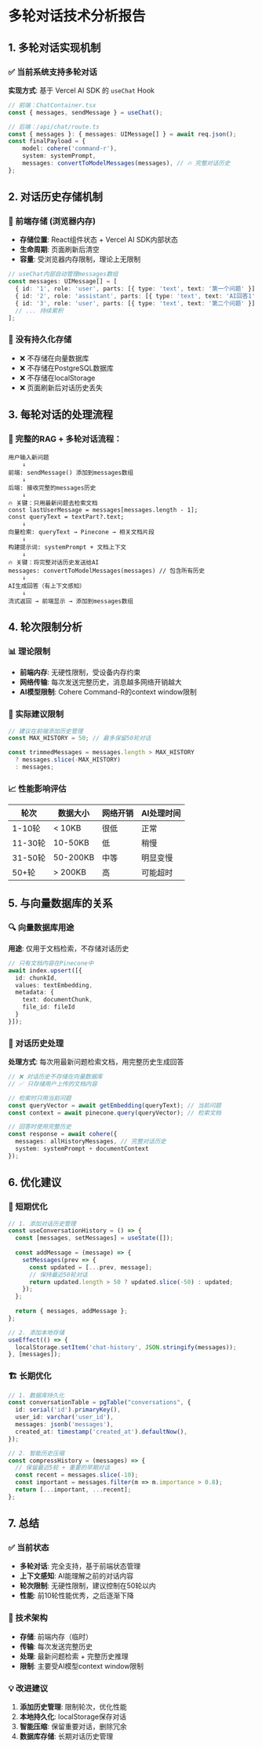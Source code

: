 # 多轮对话技术分析报告

## 1. 多轮对话实现机制

### ✅ 当前系统支持多轮对话
**实现方式**: 基于 Vercel AI SDK 的 `useChat` Hook

```typescript
// 前端：ChatContainer.tsx
const { messages, sendMessage } = useChat();

// 后端：/api/chat/route.ts
const { messages }: { messages: UIMessage[] } = await req.json();
const finalPayload = {
    model: cohere('command-r'),
    system: systemPrompt,
    messages: convertToModelMessages(messages), // 🔥 完整对话历史
};
```

## 2. 对话历史存储机制

### 📱 前端存储 (浏览器内存)
- **存储位置**: React组件状态 + Vercel AI SDK内部状态
- **生命周期**: 页面刷新后清空
- **容量**: 受浏览器内存限制，理论上无限制

```typescript
// useChat内部自动管理messages数组
const messages: UIMessage[] = [
  { id: '1', role: 'user', parts: [{ type: 'text', text: '第一个问题' }] },
  { id: '2', role: 'assistant', parts: [{ type: 'text', text: 'AI回答1' }] },
  { id: '3', role: 'user', parts: [{ type: 'text', text: '第二个问题' }] },
  // ... 持续累积
];
```

### 🚫 **没有持久化存储**
- ❌ 不存储在向量数据库
- ❌ 不存储在PostgreSQL数据库
- ❌ 不存储在localStorage
- ❌ 页面刷新后对话历史丢失

## 3. 每轮对话的处理流程

### 🔄 完整的RAG + 多轮对话流程：

```
用户输入新问题
    ↓
前端: sendMessage() 添加到messages数组
    ↓
后端: 接收完整的messages历史
    ↓
🔥 关键：只用最新问题去检索文档
const lastUserMessage = messages[messages.length - 1];
const queryText = textPart?.text;
    ↓
向量检索: queryText → Pinecone → 相关文档片段
    ↓
构建提示词: systemPrompt + 文档上下文
    ↓
🔥 关键：将完整对话历史发送给AI
messages: convertToModelMessages(messages) // 包含所有历史
    ↓
AI生成回答（有上下文感知）
    ↓
流式返回 → 前端显示 → 添加到messages数组
```

## 4. 轮次限制分析

### 📊 理论限制
- **前端内存**: 无硬性限制，受设备内存约束
- **网络传输**: 每次发送完整历史，消息越多网络开销越大
- **AI模型限制**: Cohere Command-R的context window限制

### 🎯 实际建议限制
```typescript
// 建议在前端添加历史管理
const MAX_HISTORY = 50; // 最多保留50轮对话

const trimmedMessages = messages.length > MAX_HISTORY 
  ? messages.slice(-MAX_HISTORY) 
  : messages;
```

### 📈 性能影响评估
| 轮次 | 数据大小 | 网络开销 | AI处理时间 |
|------|----------|----------|------------|
| 1-10轮 | < 10KB | 很低 | 正常 |
| 11-30轮 | 10-50KB | 低 | 稍慢 |
| 31-50轮 | 50-200KB | 中等 | 明显变慢 |
| 50+轮 | > 200KB | 高 | 可能超时 |

## 5. 与向量数据库的关系

### 🔍 向量数据库用途
**用途**: 仅用于文档检索，不存储对话历史
```typescript
// 只有文档内容在Pinecone中
await index.upsert([{
  id: chunkId,
  values: textEmbedding,
  metadata: { 
    text: documentChunk,
    file_id: fileId 
  }
}]);
```

### 💭 对话历史处理
**处理方式**: 每次用最新问题检索文档，用完整历史生成回答
```typescript
// ❌ 对话历史不存储在向量数据库
// ✅ 只存储用户上传的文档内容

// 检索时只用当前问题
const queryVector = await getEmbedding(queryText); // 当前问题
const context = await pinecone.query(queryVector); // 检索文档

// 回答时使用完整历史
const response = await cohere({
  messages: allHistoryMessages, // 完整对话历史
  system: systemPrompt + documentContext
});
```

## 6. 优化建议

### 🚀 短期优化
```typescript
// 1. 添加对话历史管理
const useConversationHistory = () => {
  const [messages, setMessages] = useState([]);
  
  const addMessage = (message) => {
    setMessages(prev => {
      const updated = [...prev, message];
      // 保持最近50轮对话
      return updated.length > 50 ? updated.slice(-50) : updated;
    });
  };
  
  return { messages, addMessage };
};

// 2. 添加本地存储
useEffect(() => {
  localStorage.setItem('chat-history', JSON.stringify(messages));
}, [messages]);
```

### 🏗️ 长期优化
```typescript
// 1. 数据库持久化
const conversationTable = pgTable("conversations", {
  id: serial('id').primaryKey(),
  user_id: varchar('user_id'),
  messages: jsonb('messages'),
  created_at: timestamp('created_at').defaultNow(),
});

// 2. 智能历史压缩
const compressHistory = (messages) => {
  // 保留最近5轮 + 重要的早期对话
  const recent = messages.slice(-10);
  const important = messages.filter(m => m.importance > 0.8);
  return [...important, ...recent];
};
```

## 7. 总结

### ✅ 当前状态
- **多轮对话**: 完全支持，基于前端状态管理
- **上下文感知**: AI能理解之前的对话内容
- **轮次限制**: 无硬性限制，建议控制在50轮以内
- **性能**: 前10轮性能优秀，之后逐渐下降

### 🎯 技术架构
- **存储**: 前端内存（临时）
- **传输**: 每次发送完整历史
- **处理**: 最新问题检索 + 完整历史推理
- **限制**: 主要受AI模型context window限制

### 💡 改进建议
1. **添加历史管理**: 限制轮次，优化性能
2. **本地持久化**: localStorage保存对话
3. **智能压缩**: 保留重要对话，删除冗余
4. **数据库存储**: 长期对话历史管理
